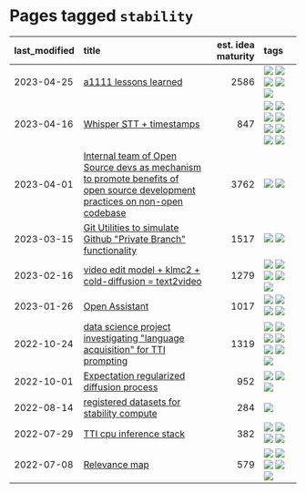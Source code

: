 # Pages tagged `stability`

|last_modified|title|est. idea maturity|tags
|:---|:---|---:|:---|
|2023-04-25|[a1111 lessons learned](../a1111_lessons_learned.md)|2586|[![](https://img.shields.io/badge/tag-experimental-ff6770)](../tags/experimental.md) [![](https://img.shields.io/badge/tag-opensource-c4fb38)](../tags/opensource.md) [![](https://img.shields.io/badge/tag-stability-53417a)](../tags/stability.md) [![](https://img.shields.io/badge/tag-tooling-da6994)](../tags/tooling.md) [![](https://img.shields.io/badge/tag-ux-96f12e)](../tags/ux.md)|
|2023-04-16|[Whisper STT + timestamps](../whisper-stt-plus-timestamps.md)|847|[![](https://img.shields.io/badge/tag-colab-48fb29)](../tags/colab.md) [![](https://img.shields.io/badge/tag-dataset-734214)](../tags/dataset.md) [![](https://img.shields.io/badge/tag-experimental-ff6770)](../tags/experimental.md) [![](https://img.shields.io/badge/tag-meta-c4c41f)](../tags/meta.md) [![](https://img.shields.io/badge/tag-prompting-112e27)](../tags/prompting.md) [![](https://img.shields.io/badge/tag-publicgood-a9524c)](../tags/publicgood.md) [![](https://img.shields.io/badge/tag-stability-53417a)](../tags/stability.md) [![](https://img.shields.io/badge/tag-tooling-da6994)](../tags/tooling.md)|
|2023-04-01|[Internal team of Open Source devs as mechanism to promote benefits of open source development practices on non-open codebase](../store_walker.md)|3762|[![](https://img.shields.io/badge/tag-experimental-ff6770)](../tags/experimental.md) [![](https://img.shields.io/badge/tag-stability-53417a)](../tags/stability.md)|
|2023-03-15|[Git Utilities to simulate Github "Private Branch" functionality](../git_private_branch_utils.md)|1517|[![](https://img.shields.io/badge/tag-stability-53417a)](../tags/stability.md) [![](https://img.shields.io/badge/tag-tooling-da6994)](../tags/tooling.md)|
|2023-02-16|[video edit model + klmc2 + cold-diffusion = text2video](../video-edit-model-over-init-video.md)|1279|[![](https://img.shields.io/badge/tag-animation-12f6d5)](../tags/animation.md) [![](https://img.shields.io/badge/tag-meta-c4c41f)](../tags/meta.md) [![](https://img.shields.io/badge/tag-publicgood-a9524c)](../tags/publicgood.md) [![](https://img.shields.io/badge/tag-stability-53417a)](../tags/stability.md) [![](https://img.shields.io/badge/tag-tooling-da6994)](../tags/tooling.md)|
|2023-01-26|[Open Assistant](../open-assistant.md)|1017|[![](https://img.shields.io/badge/tag-accessibility-35b163)](../tags/accessibility.md) [![](https://img.shields.io/badge/tag-publicgood-a9524c)](../tags/publicgood.md) [![](https://img.shields.io/badge/tag-stability-53417a)](../tags/stability.md) [![](https://img.shields.io/badge/tag-wip-a4124b)](../tags/wip.md)|
|2022-10-24|[data science project investigating "language acquisition" for TTI prompting](../tti_language_aqcuisition.md)|1319|[![](https://img.shields.io/badge/tag-alignment-92ab1c)](../tags/alignment.md) [![](https://img.shields.io/badge/tag-dataset-734214)](../tags/dataset.md) [![](https://img.shields.io/badge/tag-experimental-ff6770)](../tags/experimental.md) [![](https://img.shields.io/badge/tag-prompting-112e27)](../tags/prompting.md) [![](https://img.shields.io/badge/tag-publication-997e5)](../tags/publication.md) [![](https://img.shields.io/badge/tag-publicgood-a9524c)](../tags/publicgood.md) [![](https://img.shields.io/badge/tag-stability-53417a)](../tags/stability.md)|
|2022-10-01|[Expectation regularized diffusion process](../expectation-regularized-diffusion.md)|952|[![](https://img.shields.io/badge/tag-experimental-ff6770)](../tags/experimental.md) [![](https://img.shields.io/badge/tag-stability-53417a)](../tags/stability.md) [![](https://img.shields.io/badge/tag-wip-a4124b)](../tags/wip.md)|
|2022-08-14|[registered datasets for stability compute](../registered-datasets-for-sstability-compute.md)|284|[![](https://img.shields.io/badge/tag-stability-53417a)](../tags/stability.md)|
|2022-07-29|[TTI cpu inference stack](../TTI-cpu-inference-stack.md)|382|[![](https://img.shields.io/badge/tag-accessibility-35b163)](../tags/accessibility.md) [![](https://img.shields.io/badge/tag-stability-53417a)](../tags/stability.md) [![](https://img.shields.io/badge/tag-tooling-da6994)](../tags/tooling.md) [![](https://img.shields.io/badge/tag-wip-a4124b)](../tags/wip.md)|
|2022-07-08|[Relevance map](../Relevance_map.md)|579|[![](https://img.shields.io/badge/tag-meta-c4c41f)](../tags/meta.md) [![](https://img.shields.io/badge/tag-prompting-112e27)](../tags/prompting.md) [![](https://img.shields.io/badge/tag-publication-997e5)](../tags/publication.md) [![](https://img.shields.io/badge/tag-stability-53417a)](../tags/stability.md) [![](https://img.shields.io/badge/tag-tooling-da6994)](../tags/tooling.md)|